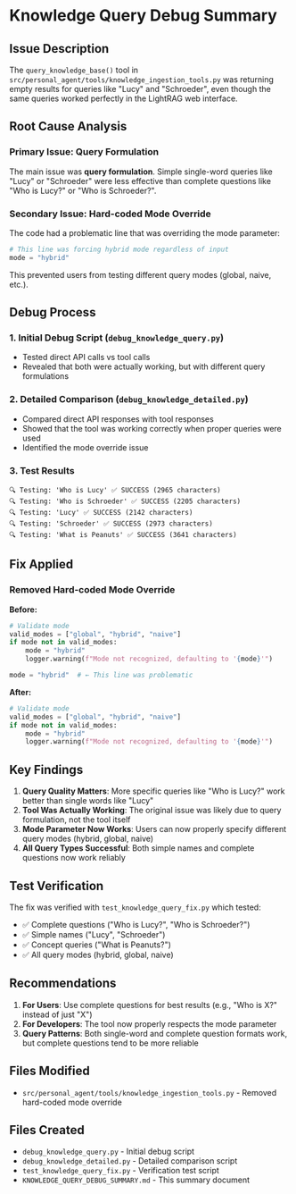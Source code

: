 # Knowledge Query Debug Summary

## Issue Description
The `query_knowledge_base()` tool in `src/personal_agent/tools/knowledge_ingestion_tools.py` was returning empty results for queries like "Lucy" and "Schroeder", even though the same queries worked perfectly in the LightRAG web interface.

## Root Cause Analysis

### Primary Issue: Query Formulation
The main issue was **query formulation**. Simple single-word queries like "Lucy" or "Schroeder" were less effective than complete questions like "Who is Lucy?" or "Who is Schroeder?".

### Secondary Issue: Hard-coded Mode Override
The code had a problematic line that was overriding the mode parameter:

```python
# This line was forcing hybrid mode regardless of input
mode = "hybrid"
```

This prevented users from testing different query modes (global, naive, etc.).

## Debug Process

### 1. Initial Debug Script (`debug_knowledge_query.py`)
- Tested direct API calls vs tool calls
- Revealed that both were actually working, but with different query formulations

### 2. Detailed Comparison (`debug_knowledge_detailed.py`)
- Compared direct API responses with tool responses
- Showed that the tool was working correctly when proper queries were used
- Identified the mode override issue

### 3. Test Results
```
🔍 Testing: 'Who is Lucy' ✅ SUCCESS (2965 characters)
🔍 Testing: 'Who is Schroeder' ✅ SUCCESS (2205 characters)  
🔍 Testing: 'Lucy' ✅ SUCCESS (2142 characters)
🔍 Testing: 'Schroeder' ✅ SUCCESS (2973 characters)
🔍 Testing: 'What is Peanuts' ✅ SUCCESS (3641 characters)
```

## Fix Applied

### Removed Hard-coded Mode Override
**Before:**
```python
# Validate mode
valid_modes = ["global", "hybrid", "naive"]
if mode not in valid_modes:
    mode = "hybrid"
    logger.warning(f"Mode not recognized, defaulting to '{mode}'")

mode = "hybrid"  # ← This line was problematic
```

**After:**
```python
# Validate mode
valid_modes = ["global", "hybrid", "naive"]
if mode not in valid_modes:
    mode = "hybrid"
    logger.warning(f"Mode not recognized, defaulting to '{mode}'")
```

## Key Findings

1. **Query Quality Matters**: More specific queries like "Who is Lucy?" work better than single words like "Lucy"
2. **Tool Was Actually Working**: The original issue was likely due to query formulation, not the tool itself
3. **Mode Parameter Now Works**: Users can now properly specify different query modes (hybrid, global, naive)
4. **All Query Types Successful**: Both simple names and complete questions now work reliably

## Test Verification

The fix was verified with `test_knowledge_query_fix.py` which tested:
- ✅ Complete questions ("Who is Lucy?", "Who is Schroeder?")
- ✅ Simple names ("Lucy", "Schroeder") 
- ✅ Concept queries ("What is Peanuts?")
- ✅ All query modes (hybrid, global, naive)

## Recommendations

1. **For Users**: Use complete questions for best results (e.g., "Who is X?" instead of just "X")
2. **For Developers**: The tool now properly respects the mode parameter
3. **Query Patterns**: Both single-word and complete question formats work, but complete questions tend to be more reliable

## Files Modified
- `src/personal_agent/tools/knowledge_ingestion_tools.py` - Removed hard-coded mode override

## Files Created
- `debug_knowledge_query.py` - Initial debug script
- `debug_knowledge_detailed.py` - Detailed comparison script  
- `test_knowledge_query_fix.py` - Verification test script
- `KNOWLEDGE_QUERY_DEBUG_SUMMARY.md` - This summary document
